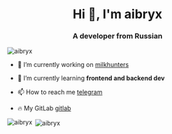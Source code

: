 <h1 align="center">Hi 👋, I'm aibryx</h1>
<h3 align="center">A developer from Russian</h3>

<p align="left"> <img src="https://komarev.com/ghpvc/?username=aibryx&label=Profile%20views&color=0e75b6&style=flat" alt="aibryx" /> </p>

- 🔭 I’m currently working on [milkhunters](https://github.com/milkhunters)

- 🌱 I’m currently learning **frontend and backend dev**

- 📫 How to reach me [telegram](https://t.me/aibryx)
- 🔥 My GitLab [gitlab](https://gitlab.com/aibryx)

<p align="left">
</p>

<p><img align="left" src="https://github-readme-stats.vercel.app/api/top-langs?username=aibryx&show_icons=true&locale=en&layout=compact" alt="aibryx" /></p>

<p>&nbsp;<img align="center" src="https://github-readme-stats.vercel.app/api?username=aibryx&show_icons=true&locale=en" alt="aibryx" /></p>
